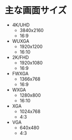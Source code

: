# 主な画面サイズ

- 4K/UHD
    - 3840x2160
    - 16:9
- WUXGA
    - 1920x1200
    - 16:10
- 2K/FHD
    - 1920x1080
    - 16:9
- FWXGA
    - 1366x768
    - 16:9
- WXGA
    - 1280x800
    - 16:10
- XGA
    - 1024x768
    - 4:3
- VGA
    - 640x480
    - 4:3
